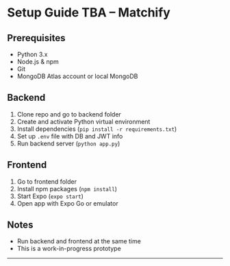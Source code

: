 # Setup Guide TBA – Matchify 

## Prerequisites
- Python 3.x  
- Node.js & npm  
- Git  
- MongoDB Atlas account or local MongoDB  

## Backend
1. Clone repo and go to backend folder  
2. Create and activate Python virtual environment  
3. Install dependencies (`pip install -r requirements.txt`)  
4. Set up `.env` file with DB and JWT info  
5. Run backend server (`python app.py`)

## Frontend
1. Go to frontend folder  
2. Install npm packages (`npm install`)  
3. Start Expo (`expo start`)  
4. Open app with Expo Go or emulator  

## Notes
- Run backend and frontend at the same time  
- This is a work-in-progress prototype  

---
